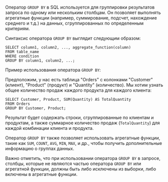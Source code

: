 Оператор `GROUP BY` в SQL используется для группировки результатов запроса по одному или нескольким столбцам. Он позволяет выполнять агрегатные функции (например, суммирование, подсчет, нахождение среднего и т.д.) на данных, сгруппированных по определенным критериям.

Синтаксис оператора `GROUP BY` выглядит следующим образом:


```
SELECT column1, column2, ..., aggregate_function(column)
FROM table_name
WHERE condition
GROUP BY column1, column2, ...;
```

Пример использования оператора `GROUP BY`:

Предположим, у нас есть таблица "Orders" с колонками "Customer" (клиент), "Product" (продукт) и "Quantity" (количество). Мы хотим узнать общее количество продаж каждого продукта для каждого клиента:

```
SELECT Customer, Product, SUM(Quantity) AS TotalQuantity
FROM Orders
GROUP BY Customer, Product;
```

Результат будет содержать строки, сгруппированные по клиентам и продуктам, а также суммарное количество продаж (`TotalQuantity`) для каждой комбинации клиента и продукта.

Оператор `GROUP BY` также позволяет использовать агрегатные функции, такие как `SUM`, `COUNT`, `AVG`, `MIN`, `MAX`, и др., чтобы получить дополнительные информацию о группах данных.

Важно отметить, что при использовании оператора `GROUP BY` в запросе, столбцы, которые не являются частью оператора `GROUP BY` или агрегатной функции, должны быть либо исключены из выборки, либо включены в агрегатные функции.